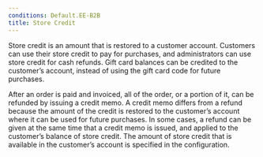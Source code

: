 ```yaml
---
conditions: Default.EE-B2B
title: Store Credit
---
```


Store credit is an amount that is restored to a customer account. Customers can use their store credit to pay for purchases, and administrators can use store credit for cash refunds. Gift card balances can be credited to the customer’s account, instead of using the gift card code for future purchases.

After an order is paid and invoiced, all of the order, or a portion of it, can be refunded by issuing a credit memo. A credit memo differs from a refund because the amount of the credit is restored to the customer’s account where it can be used for future purchases. In some cases, a refund can be given at the same time that a credit memo is issued, and applied to the customer’s balance of store credit. The amount of store credit that is available in the customer’s account is specified in the configuration.
